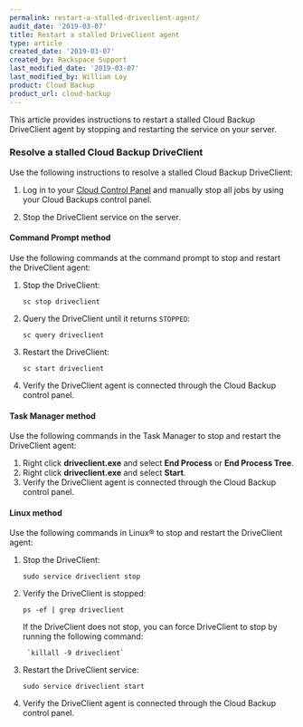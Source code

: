 ```yaml
---
permalink: restart-a-stalled-driveclient-agent/
audit_date: '2019-03-07'
title: Restart a stalled DriveClient agent
type: article
created_date: '2019-03-07'
created_by: Rackspace Support
last_modified_date: '2019-03-07'
last_modified_by: William Loy
product: Cloud Backup
product_url: cloud-backup
---
```



This article provides instructions to restart a stalled Cloud Backup DriveClient agent by stopping and restarting the service on your server.

### Resolve a stalled Cloud Backup DriveClient

Use the following instructions to resolve a stalled Cloud Backup DriveClient:

1.	Log in to your [Cloud Control Panel](https://login.rackspace.com) and manually stop all jobs by using your Cloud Backups control panel.

2.	Stop the DriveClient service on the server.


#### Command Prompt method

Use the following commands at the command prompt to stop and restart the DriveClient agent:

1.	Stop the DriveClient:

    `sc stop driveclient`

2.	Query the DriveClient until it returns `STOPPED`:

    `sc query driveclient`

3.	Restart the DriveClient:

    `sc start driveclient`

4. Verify the DriveClient agent is connected through the Cloud Backup control panel.


#### Task Manager method

Use the following commands in the Task Manager to stop and restart the DriveClient agent:

1.	Right click **driveclient.exe** and select **End Process** or **End Process Tree**.
2.	Right click **driveclient.exe** and select **Start**.
3. Verify the DriveClient agent is connected through the Cloud Backup control panel.


#### Linux method

Use the following commands in Linux&reg; to stop and restart the DriveClient agent:

1. Stop the DriveClient:

    `sudo service driveclient stop`

2. Verify the DriveClient is stopped:

    `ps -ef | grep driveclient`

   If the DriveClient does not stop, you can force DriveClient to stop by running the following command:

        `killall -9 driveclient`


3. Restart the DriveClient service:

    `sudo service driveclient start`

4. Verify the DriveClient agent is connected through the Cloud Backup control panel.
